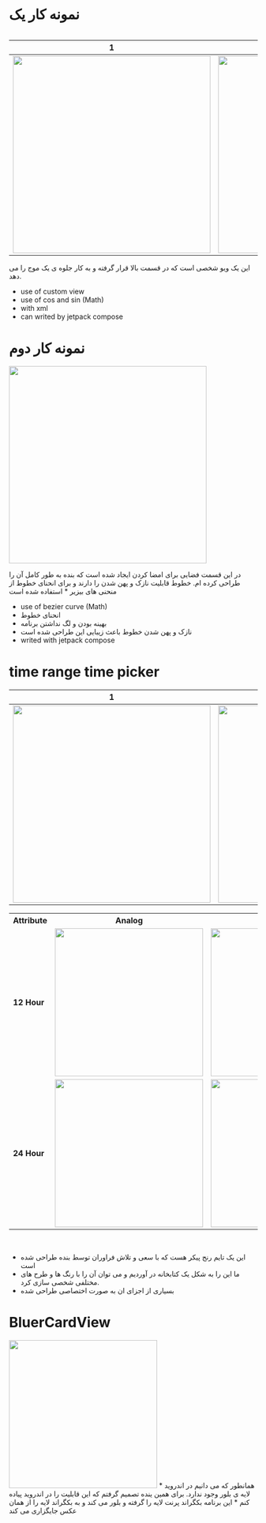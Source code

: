 
# نمونه کار یک
<table>
 <tr>
  
 </tr>
 <tr>
  
 </tr>
 </table>

|  1  | 2 |
| ------------- | ------------- |
| <img src="res/waveView (1).gif" width="400px">  | <img src="res/waveView (2).gif" width="400px">  |



 این یک ویو شخصی است که در قسمت بالا قرار گرفته و به کار جلوه ی یک موج را می دهد.
* use of custom view
* use of cos and sin (Math)
* with xml
* can writed by jetpack compose


# نمونه کار دوم

<img src="res/signature.gif" width="400px">

در این قسمت فضایی برای امضا کردن ایجاد شده است که بنده به طور کامل آن را طراحی کرده ام. 
خطوط قابلیت نازک و پهن شدن را دارند و برای انحنای خطوط از منحنی های بیزیر * استفاده شده است
* use of bezier curve (Math)
* انحنای خطوط
* بهینه بودن و لگ نداشتن برنامه
* نازک و پهن شدن خطوط
باعث زیبایی این طراحی شده است
* writed with jetpack compose

# time range time picker

|  1  | 2 |
| ------------- | ------------- |
| <img src="res/timeRange1.gif" width="400px">  | <img src="res/timeRange.gif" width="400px">  |

<table>
  <tr>
        <th>Attribute</th>
        <th>Analog</th>
        <th>Digital</th>
    </tr>
  <tr>
    <td>
      <b>12 Hour</b>
    </td>
    <td>
        <img src="res/12hour_1.png" width="300">
    </td>
    <td>
        <img src="res/12hour.png" width="300">
    </td>
  </tr>
  <tr>
    <td>
      <b>24 Hour</b>
    </td>
    <td>
        <img src="res/24hour_1.png" width="300">
    </td>
    <td>
        <img src="res/24hour.png" width="300">
    </td>
  </tr>
</table>
</br>

- این یک تایم رنج پیکر هست که با سعی و تلاش فراوران توسط بنده طراحی شده است 
- ما این را به شکل یک کتابخانه در آوردیم و می توان آن را با رنگ ها و طرح های مختلفی شخصی سازی کرد.
- بسیاری از اجزای ان به صورت اختصاصی طراحی شده


# BluerCardView
 <img src="res/blurCardView.jpg" width="300">
 * همانطور که می دانیم در اندروید لایه ی بلور وجود ندارد. برای همین ینده تصمیم گرفتم که این قابلیت را در اندروید پیاده کنم
 * این برنامه بکگراند پرنت لایه را گرفته و بلور می کند و به بکگراند لایه را از همان عکس جایگزاری می کند
